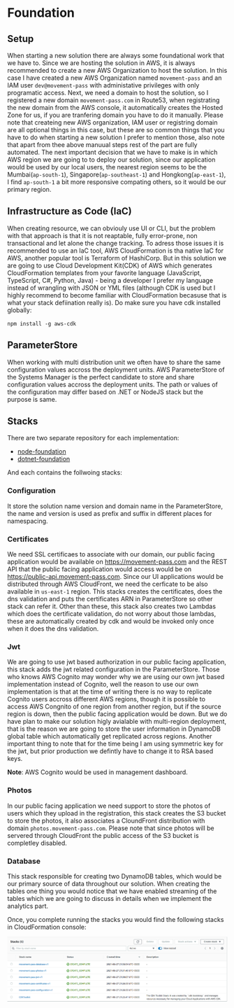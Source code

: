 # Foundation

## Setup

When starting a new solution there are always some foundational work that we have to. Since we are hosting the solution in AWS, it is always recommended to create a new AWS Organization to host the solution. In this case I have created a new AWS Organization named `movement-pass` and an IAM user `dev@movement-pass` with administative privileges with only programatic access. Next, we need a domain to host the solution, so I registered a new domain `movement-pass.com` in Route53, when registrating the new domain from the AWS console, it automatically creates the Hosted Zone for us, if you are tranfering domain you have to do it manually. Please note that createing new AWS organization, IAM user or registring domain are all optional things in this case, but these are so common things that you have to do when starting a new solution I prefer to mention those, also note that apart from thee above manuual steps rest of the part are fully automated. The next important decision that we have to make is in which AWS region we are going to to deploy our solution, since our application would be used by our local users, the nearest region seems to be the Mumbai(`ap-south-1`), Singapore(`ap-southeast-1`) and Hongkong(`ap-east-1`), I find `ap-south-1` a bit more responsive compating others, so it would be our primary region.

## Infrastructure as Code (IaC)

When creating resource, we can obviouly use UI or CLI, but the problem with that approach is that it is not reaptable, fully error-prone, non transactional and let alone the change tracking. To adress those issues it is recommended to use an IaC tool, AWS CloudFormation is tha native IaC for AWS, another popular tool is Terraform of HashiCorp. But in this solution we are going to use Cloud Development Kit(CDK) of AWS which generates CloudFormation templates from your favorite language (JavaScript, TypeScript, C#, Python, Java) - being a developer I prefer my language instead of wrangling with JSON or YML files (although CDK is used but I highly recommend to become familiar with CloudFormation becasuse that is what your stack defiination really is). Do make sure you have cdk installed globally:

```shell
npm install -g aws-cdk
```

## ParameterStore

When working with multi distribution unit we often have to share the same configuration values accross the deployment units. AWS ParameterStore of the Systems Manager is the perfect candidate to store and share configuration values accross the deployment units. The path or values of the configuration may differ based on .NET or NodeJS stack but the purpose is same.

## Stacks

There are two separate repository for each implementation:

* [node-foundation](https://github.com/movement-pass/node-foundation)
* [dotnet-foundation](https://github.com/movement-pass/dotnet-foundation)

And each contains the follwoing stacks:

### Configuration

It store the solution name version and domain name in the ParameterStore, the name and version is used as prefix and suffix in different places for namespacing.

### Certificates

We need SSL certificaes to associate with our domain, our public facing application would be available on <https://movement-pass.com> and the REST API that the public facing application would access would be on <https://public-api.movement-pass.com>. Since our UI applications would be distributed through AWS CloudFront, we need the cerficate to be also available in `us-east-1` region. This stacks creates the certificates, does the dns validation and puts the certificates ARN in ParameterStore so other stack can refer it. Other than these, this stack also creates two Lambdas which does the certificate validation, do not worry about those lambdas, these are automatically created by cdk and would be invoked only once when it does the dns validation.

### Jwt

We are going to use jwt based authorization in our public facing application, this stack adds the jwt related configuration in the ParameterStore. Those who knows AWS Cognito may wonder why we are using our own jwt based implementation instead of Cognito, well the reason to use our own implementation is that at the time of writing there is no way to replicate Cognito users accross different AWS regions, though it is possible to access AWS Congnito of one region from another region, but if the source region is down, then the public facing application would be down. But we do have plan to make our solution higly avialable with multi-region deployment, that is the reason we are going to store the user information in DynamoDB global table which automatically get replicated across regions. Another important thing to note that for the time being I am using symmetric key for the jwt, but prior production we defintly have to change it to RSA based keys.

**Note**: AWS Cognito would be used in management dashboard.

### Photos

In our public facing application we need support to store the photos of users which they upload in the registration, this stack creates the S3 bucket to store the photos, it also associates a CloundFront distribution with domain `photos.movement-pass.com`. Please note that since photos will be servered through CloudFront the public access of the S3 bucket is completley disabled.

### Database

This stack responsible for creating two DynamoDB tables, which would be our primary source of data throughout our solution. When creating the tables one thing you would notice that we have enabled streaming of the tables which we are going to discuss in details when we implement the analytics part.

Once, you complete running the stacks you would find the following stacks in CloudFormation console:

![Stacks](media/cfn-foundation.png)